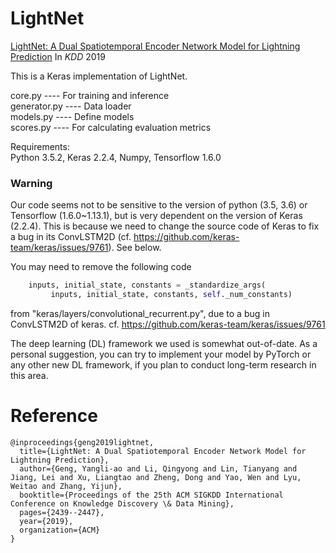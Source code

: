 # LightNet
[LightNet: A Dual Spatiotemporal Encoder Network Model for Lightning Prediction](https://dl.acm.org/doi/10.1145/3292500.3330717) In *KDD* 2019

This is a Keras implementation of LightNet.

core.py       ---- For training and inference    
generator.py  ---- Data loader    
models.py ---- Define models    
scores.py     ---- For calculating evaluation metrics   

Requirements:   
Python 3.5.2, Keras 2.2.4, Numpy, Tensorflow 1.6.0


### Warning
Our code seems not to be sensitive to the version of python (3.5, 3.6) or Tensorflow (1.6.0~1.13.1), but is very dependent on the version of Keras (2.2.4). This is because we need to change the source code of Keras to fix a bug in its ConvLSTM2D (cf. https://github.com/keras-team/keras/issues/9761). See below. 

You may need to remove the following code 
```python
    inputs, initial_state, constants = _standardize_args(
         inputs, initial_state, constants, self._num_constants)
```
from "keras/layers/convolutional_recurrent.py", due to a bug in ConvLSTM2D of keras. cf. https://github.com/keras-team/keras/issues/9761

The deep learning (DL) framework we used is somewhat out-of-date. As a personal suggestion, you can try to implement your model by PyTorch or any other new DL framework, if you plan to conduct long-term research in this area.


# Reference  
```
@inproceedings{geng2019lightnet,
  title={LightNet: A Dual Spatiotemporal Encoder Network Model for Lightning Prediction},
  author={Geng, Yangli-ao and Li, Qingyong and Lin, Tianyang and Jiang, Lei and Xu, Liangtao and Zheng, Dong and Yao, Wen and Lyu, Weitao and Zhang, Yijun},
  booktitle={Proceedings of the 25th ACM SIGKDD International Conference on Knowledge Discovery \& Data Mining},
  pages={2439--2447},
  year={2019},
  organization={ACM}
}
```
